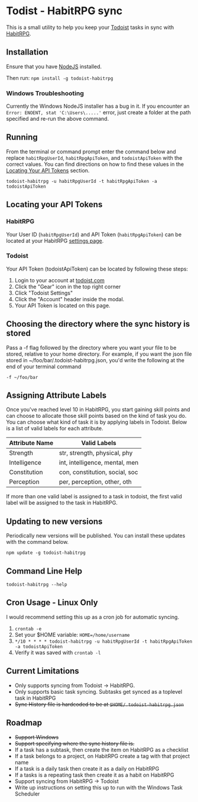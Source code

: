 # Todist - HabitRPG sync
This is a small utility to help you keep your [Todoist](https://todoist.com) tasks in sync with [HabitRPG](https://habitrpg.com).

## Installation
Ensure that you have [NodeJS](http://nodejs.org/download/) installed.

Then run:
`npm install -g todoist-habitrpg`

### Windows Troubleshooting
Currently the Windows NodeJS installer has a bug in it. If you encounter an `Error: ENOENT, stat 'C:\Users\.....'` error, just create a folder at the path specified and re-run the above command.

## Running
From the terminal or command prompt enter the command below and replace `habitRpgUserId`, `habitRpgApiToken`, and `todoistApiToken` with the correct values. You can find directions on how to find these values in the [Locating Your API Tokens](#locating-your-api-tokens) section.

`todoist-habitrpg -u habitRpgUserId -t habitRpgApiToken -a todoistApiToken`

## Locating your API Tokens
### HabitRPG
Your User ID (`habitRpgUserId`) and API Token (`habitRpgApiToken`) can be located at your HabitRPG [settings page](https://habitrpg.com/#/options/settings/api).

### Todoist
Your API Token (todoistApiToken) can be located by following these steps:

1. Login to your account at [todoist.com](https://todoist.com)
2. Click the "Gear" icon in the top right corner
3. Click "Todoist Settings"
4. Click the "Account" header inside the modal.
5. Your API Token is located on this page.

## Choosing the directory where the sync history is stored
Pass a -f flag followed by the directory where you want your file to be stored, relative to your home directory. For example, if you want the json file stored in ~/foo/bar/.todoist-habitrpg.json, you'd write the following at the end of your terminal command
```
-f ~/foo/bar
```

## Assigning Attribute Labels
Once you've reached level 10 in HabitRPG, you start gaining skill points and can choose to allocate those skill points based on the kind of task you do. You can choose what kind of task it is by applying labels in Todoist. Below is a list of valid labels for each attribute.

| Attribute Name | Valid Labels                   |
| -------------  | ------------------------------ |
| Strength       | str, strength, physical, phy   |
| Intelligence   | int, intelligence, mental, men |
| Constitution   | con, constitution, social, soc |
| Perception     | per, perception, other, oth    |

If more than one valid label is assigned to a task in todoist, the first valid label will be assigned to the task in HabitRPG.

## Updating to new versions
Periodically new versions will be published. You can install these updates with the command below.

`npm update -g todoist-habitrpg`

## Command Line Help
`todoist-habitrpg --help`

## Cron Usage - Linux Only
I would recommend setting this up as a cron job for automatic syncing.

1. `crontab -e`
2. Set your $HOME variable: `HOME=/home/username`
2. `*/10 * * * * todoist-habitrpg -u habitRpgUserId -t habitRpgApiToken -a todoistApiToken`
3. Verify it was saved with `crontab -l`

## Current Limitations
* Only supports syncing from Todoist -> HabitRPG.
* Only supports basic task syncing. Subtasks get synced as a toplevel task in HabitRPG
* ~~Sync History file is hardcoded to be at `$HOME/.todoist-habitrpg.json`~~

## Roadmap
* ~~Support Windows~~
* ~~Support specifying where the sync history file is.~~
* If a task has a subtask, then create the item on HabitRPG as a checklist
* If a task belongs to a project, on HabitRPG create a tag with that project name
* If a task is a daily task then create it as a daily on HabitRPG
* If a tasks is a repeating task then create it as a habit on HabitRPG
* Support syncing from HabitRPG -> Todoist
* Write up instructions on setting this up to run with the Windows Task Scheduler
